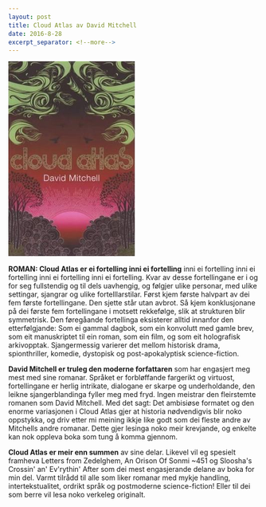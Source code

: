 ```yaml
---
layout: post
title: Cloud Atlas av David Mitchell
date: 2016-8-28
excerpt_separator: <!--more-->
---
```


![Omslaget til Cloud Atlas viser boktittelen mot ei teikning av ein solnedgang](/images/cloudatlas.jpg)

**ROMAN: Cloud Atlas er ei fortelling inni ei fortelling** inni ei fortelling inni ei fortelling inni ei fortelling inni ei fortelling. Kvar av desse fortellingane er i og for seg fullstendig og til dels uavhengig, og følgjer ulike personar, med ulike settingar, sjangrar og ulike fortelllarstilar. <!--more--> Først kjem første halvpart av dei fem første fortellingane. Den sjette står utan avbrot. Så kjem konklusjonane på dei første fem fortellingane i motsett rekkefølge, slik at strukturen blir symmetrisk. Den føregåande fortellinga eksisterer alltid innanfor den etterfølgjande: Som ei gammal dagbok, som ein konvolutt med gamle brev, som eit manuskriptet til ein roman, som ein film, og som eit holografisk arkivopptak. Sjangermessig varierer det mellom historisk drama, spionthriller, komedie, dystopisk og post-apokalyptisk science-fiction.

**David Mitchell er truleg den moderne forfattaren** som har engasjert meg mest med sine romanar. Språket er forbløffande fargerikt og virtuost, fortellingane er herlig intrikate, dialogane er skarpe og underholdande, den leikne sjangerblandinga fyller meg med fryd. Ingen meistrar den fleirstemte romanen som David Mitchell. Med det sagt: Det ambisiøse formatet og den enorme variasjonen i Cloud Atlas gjer at historia nødvendigvis blir noko oppstykka, og driv etter mi meining ikkje like godt som dei fleste andre av Mitchells andre romanar. Dette gjer lesinga noko meir krevjande, og enkelte kan nok oppleva boka som tung å komma gjennom.

**Cloud Atlas er meir enn summen** av sine delar. Likevel vil eg spesielt framheva Letters from Zedelghem, An Orison Of Sonmi ~451 og Sloosha's Crossin' an' Ev'rythin' After som dei mest engasjerande delane av boka for min del. Varmt tilrådd til alle som liker romanar med mykje handling, intertekstualitet, ordrikt språk og postmoderne science-fiction! Eller til dei som berre vil lesa noko verkeleg originalt.